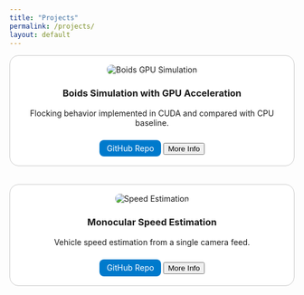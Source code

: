```yaml
---
title: "Projects"
permalink: /projects/
layout: default
---
```

  <section class="projects-grid">
  
  <!-- Project Card 1 -->
  <div class="project-card">
    <img src="/assets/images/placeholder.png" alt="Boids GPU Simulation">
    <h3>Boids Simulation with GPU Acceleration</h3>
    <p>Flocking behavior implemented in CUDA and compared with CPU baseline.</p>
    <a href="https://github.com/grastagg/HPC_final_project" class="btn">GitHub Repo</a>
    <button class="modal-btn" data-modal="modal-boids">More Info</button>
  </div>

  <!-- Project Card 2 -->
  <div class="project-card">
    <img src="/assets/images/placeholder.png" alt="Speed Estimation">
    <h3>Monocular Speed Estimation</h3>
    <p>Vehicle speed estimation from a single camera feed.</p>
    <a href="https://github.com/backflipsciboy/SpeedTrap" class="btn">GitHub Repo</a>
    <button class="modal-btn" data-modal="modal-speed">More Info</button>
  </div>

  <!-- Add additional cards here -->

</section>

<!-- Modal Content (placeholders) -->
<div id="modal-boids" class="modal">
  <div class="modal-content">
    <span class="close" data-modal="modal-boids">&times;</span>
    <h2>Boids Simulation with GPU Acceleration</h2>
    <p>README summary extracted from the repository describing the CUDA implementation of the classic boids algorithm...</p>
  </div>
</div>

<div id="modal-speed" class="modal">
  <div class="modal-content">
    <span class="close" data-modal="modal-speed">&times;</span>
    <h2>Monocular Speed Estimation</h2>
    <p>README summary explaining the pipeline for estimating vehicle speeds using computer vision techniques and calibration data...</p>
  </div>
</div>

<style>
.projects-grid {
  display: grid;
  grid-template-columns: repeat(auto-fit, minmax(280px, 1fr));
  gap: 2rem;
}
.project-card {
  border: 1px solid #ccc;
  padding: 1rem;
  border-radius: 1rem;
  text-align: center;
  background: white;
}
.project-card img {
  max-width: 100%;
  border-radius: 0.5rem;
}
.btn {
  display: inline-block;
  margin-top: 0.5rem;
  padding: 0.4rem 0.8rem;
  background: #007acc;
  color: white;
  border-radius: 0.5rem;
  text-decoration: none;
}
.modal {
  display: none;
  position: fixed;
  z-index: 999;
  left: 0; top: 0;
  width: 100%; height: 100%;
  background-color: rgba(0,0,0,0.6);
}
.modal-content {
  background-color: #fff;
  margin: 10% auto;
  padding: 2rem;
  width: 90%; max-width: 600px;
  border-radius: 1rem;
}
.close {
  float: right;
  font-size: 1.5rem;
  cursor: pointer;
}
</style>

<script>
document.querySelectorAll('.modal-btn').forEach(btn => {
  btn.onclick = () => {
    const id = btn.getAttribute('data-modal');
    document.getElementById(id).style.display = 'block';
  };
});
document.querySelectorAll('.close').forEach(span => {
  span.onclick = () => {
    const id = span.getAttribute('data-modal');
    document.getElementById(id).style.display = 'none';
  };
});
window.onclick = function(event) {
  if (event.target.classList.contains('modal')) {
    event.target.style.display = 'none';
  }
};
</script>

